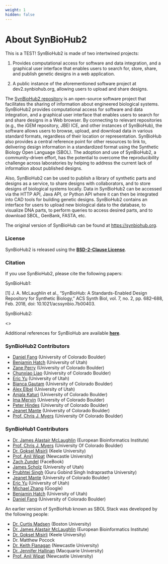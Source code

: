 ```yaml
---
weight: 1
hidden: false
---
```


# About SynBioHub2

This is a TEST!
SynBioHub2 is made of two intertwined projects:

1. Provides computational access for software and data integration, and a graphical user interface that enables users to search for, store, share, and publish genetic designs in a web application.

2. A public instance of the aforementioned software project at dev2.synbiohub.org, allowing users to upload and share designs.

The [SynBioHub2 repository](https://dev2.synbiohub.org) is an open-source software project that facilitates the sharing of information about engineered biological systems. SynBioHub2 provides computational access for software and data integration, and a graphical user interface that enables users to search for and share designs in a Web browser. By connecting to relevant repositories (e.g., the iGEM repository, JBEI ICE, and other instances of SynBioHub), the software allows users to browse, upload, and download data in various standard formats, regardless of their location or representation. SynBioHub also provides a central reference point for other resources to link to, delivering design information in a standardized format using the Synthetic Biology Open Language (SBOL). The adoption and use of SynBioHub2, a community-driven effort, has the potential to overcome the reproducibility challenge across laboratories by helping to address the current lack of information about published designs.

Also, SynBioHub2 can be used to publish a library of synthetic parts and designs as a service, to share designs with collaborators, and to store designs of biological systems locally. Data in SynBioHub2 can be accessed via the HTTP API, Java API, or Python API where it can then be integrated into CAD tools for building genetic designs. SynBioHub2 contains an interface for users to upload new biological data to the database, to visualize DNA parts, to perform queries to access desired parts, and to download SBOL, GenBank, FASTA, etc.

The original version of SynBioHub can be found at https://synbiohub.org.

### License

SynBioHub2 is released using the **[BSD-2-Clause License](https://github.com/SynBioHub/synbiohub/blob/master/LICENSE)**.

### Citation

If you use SynBioHub2, please cite the following papers:

SynBioHub1:

[1] J. A. McLaughlin et al., “SynBioHub: A Standards-Enabled Design Repository for Synthetic Biology,” ACS Synth Biol, vol. 7, no. 2, pp. 682–688, Feb. 2018, doi: 10.1021/acssynbio.7b00403.

SynBioHub2:

<<Add SynBioHub2 Citation Here>>

Additional references for SynBioHub are available **[here](https://synbiohub.github.io/references/)**. 

### SynBioHub2 Contributors

* [Daniel Fang](https://myersresearchgroup.github.io/author/daniel-fang/) (University of Colorado Boulder)
* [Benjamin Hatch](https://myersresearchgroup.github.io/author/ben-hatch/) (University of Utah)
* [Zane Perry](https://myersresearchgroup.github.io/author/zane-perry/) (University of Colorado Boulder)
* [Chunxiao Liao](https://myersresearchgroup.github.io/author/chunxiao-liao/) (University of Colorado Boulder)
* [Eric Yu](https://myersresearchgroup.github.io/author/eric-yu/) (University of Utah)
* [Bianca Gautam](https://myersresearchgroup.github.io/author/bianca-gautam/) (University of Colorado Boulder)
* [Alex Elbel](https://myersresearchgroup.github.io/author/alex-elbel/) (University of Utah)
* [Anjala Katuri](https://myersresearchgroup.github.io/author/anjala-katuri/) (University of Colorado Boulder)
* [Ima Mervin](https://myersresearchgroup.github.io/author/ima-mervin/) (University of Colorado Boulder)
* [Peter Hindes](https://myersresearchgroup.github.io/author/peter-hindes/) (University of Colorado Boulder)
* [Jeanet Mante](https://myersresearchgroup.github.io/author/jet-mante/) (University of Colorado Boulder)
* [Prof. Chris J. Myers](https://www.colorado.edu/ecee/chris-myers) (University Of Colorado Boulder)


### SynBioHub1 Contributors

* [Dr. James Alastair McLaughlin](https://www.ebi.ac.uk/about/people/james-mclaughlin) (European Bioinformatics Institute)
* [Prof. Chris J. Myers](https://www.colorado.edu/ecee/chris-myers) (University Of Colorado Boulder)
* [Dr. Goksel Misirli](https://www.keele.ac.uk/scm/staff/gokselmisirli/) (Keele University)
* [Prof. Anil Wipat](https://www.ncl.ac.uk/computing/people/profile/anilwipat.html#background) (Newcastle University)
* [Zach Zundel](http://www.async.ece.utah.edu/people/students/zach-zundel/) (FaceBook)
* [James Scholz](https://www.async.ece.utah.edu/~scholz/) (University of Utah)
* [Prubhtej Singh](https://www.linkedin.com/in/prubhtej-singh/) (Guru Gobind Singh Indraprastha University)
* [Jeanet Mante](https://myersresearchgroup.github.io/author/jet-mante/) (University of Colorado Boulder)
* [Eric Yu](https://myersresearchgroup.github.io/author/eric-yu/) (University of Utah)
* [Michael Zhang](https://myersresearchgroup.github.io/author/michael-zhang/) (Google)
* [Benjamin Hatch](https://www.linkedin.com/in/benjamin-hatch-296208195/) (University of Utah)
* [Daniel Fang](https://myersresearchgroup.github.io/author/daniel-fang/) (University of Colorado Boulder)


An earlier version of SynBioHub known as SBOL Stack was developed by the following people:

* [Dr. Curtis Madsen](https://sites.bu.edu/ckmadsen/) (Boston University)
* [Dr. James Alastair McLaughlin](https://www.ebi.ac.uk/about/people/james-mclaughlin) (European Bioinformatics Institute) 
* [Dr. Goksel Misirli](https://www.keele.ac.uk/scm/staff/gokselmisirli) (Keele University)
*  Dr. Matthew Pocock
* [Dr. Keith Flanagan](http://intbio.ncl.ac.uk/?people=dr-keith-flanagan) (Newcastle University) 
* [Dr. Jennifer Hallinan](https://research.science.mq.edu.au/synthetic-biology/people/) (Macquarie University)
* [Prof. Anil Wipat](https://www.ncl.ac.uk/computing/people/profile/anilwipat.html#background) (Newcastle University)


